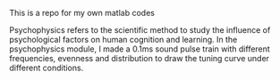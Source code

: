 This is a repo for my own matlab codes

Psychophysics refers to the scientific method to study the influence of psychological factors on human cognition and learning.
In the psychophysics module, I made a 0.1ms sound pulse train with different frequencies, evenness and distribution to draw the tuning curve under different conditions.

